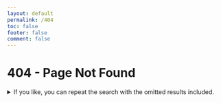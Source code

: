 ```yaml
---
layout: default
permalink: /404
toc: false
footer: false
comment: false
---
```


# 404 - Page Not Found

<details>
<summary> If you like, you can repeat the search with the omitted results included.</summary>
![img-smpl]({{site.url}}{{site.baseurl}}/src/assets/img/gif-sample.gif)
